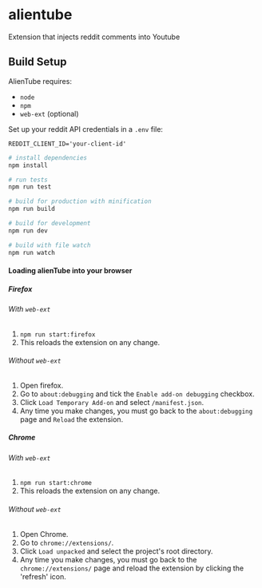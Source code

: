# alientube
Extension that injects reddit comments into Youtube

## Build Setup

AlienTube requires:
* `node`
* `npm`
* `web-ext` (optional)

Set up your reddit API credentials in a `.env` file:

```
REDDIT_CLIENT_ID='your-client-id'
```

```bash
# install dependencies
npm install

# run tests
npm run test

# build for production with minification
npm run build

# build for development
npm run dev

# build with file watch
npm run watch
```

#### Loading alienTube into your browser

##### Firefox

###### With `web-ext`

1. `npm run start:firefox`
1. This reloads the extension on any change.

###### Without `web-ext`

1. Open firefox.
1. Go to `about:debugging` and tick the `Enable add-on debugging` checkbox.
1. Click `Load Temporary Add-on` and select `/manifest.json`.
1. Any time you make changes, you must go back to the `about:debugging` page and `Reload` the extension.

##### Chrome

###### With `web-ext`

1. `npm run start:chrome`
1. This reloads the extension on any change.

###### Without `web-ext`

1. Open Chrome.
1. Go to `chrome://extensions/`.
1. Click `Load unpacked` and select the project's root directory.
1. Any time you make changes, you must go back to the `chrome://extensions/` page and reload the extension by clicking the 'refresh' icon.
